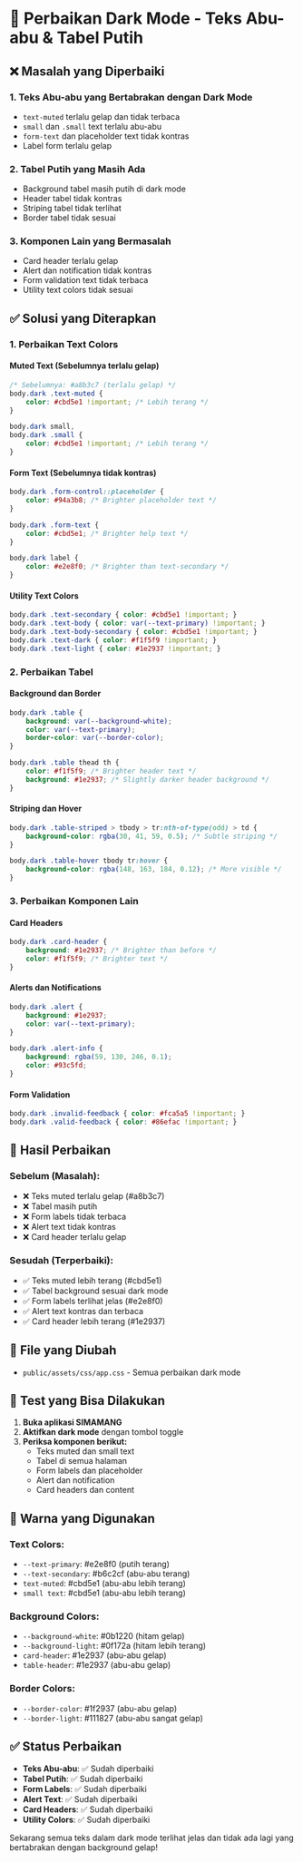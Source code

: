 # 🎨 Perbaikan Dark Mode - Teks Abu-abu & Tabel Putih

## ❌ Masalah yang Diperbaiki

### 1. **Teks Abu-abu yang Bertabrakan dengan Dark Mode**
- `text-muted` terlalu gelap dan tidak terbaca
- `small` dan `.small` text terlalu abu-abu
- `form-text` dan placeholder text tidak kontras
- Label form terlalu gelap

### 2. **Tabel Putih yang Masih Ada**
- Background tabel masih putih di dark mode
- Header tabel tidak kontras
- Striping tabel tidak terlihat
- Border tabel tidak sesuai

### 3. **Komponen Lain yang Bermasalah**
- Card header terlalu gelap
- Alert dan notification tidak kontras
- Form validation text tidak terbaca
- Utility text colors tidak sesuai

## ✅ Solusi yang Diterapkan

### **1. Perbaikan Text Colors**

#### **Muted Text (Sebelumnya terlalu gelap)**
```css
/* Sebelumnya: #a8b3c7 (terlalu gelap) */
body.dark .text-muted { 
    color: #cbd5e1 !important; /* Lebih terang */
}

body.dark small, 
body.dark .small { 
    color: #cbd5e1 !important; /* Lebih terang */
}
```

#### **Form Text (Sebelumnya tidak kontras)**
```css
body.dark .form-control::placeholder { 
    color: #94a3b8; /* Brighter placeholder text */
}

body.dark .form-text { 
    color: #cbd5e1; /* Brighter help text */
}

body.dark label { 
    color: #e2e8f0; /* Brighter than text-secondary */
}
```

#### **Utility Text Colors**
```css
body.dark .text-secondary { color: #cbd5e1 !important; }
body.dark .text-body { color: var(--text-primary) !important; }
body.dark .text-body-secondary { color: #cbd5e1 !important; }
body.dark .text-dark { color: #f1f5f9 !important; }
body.dark .text-light { color: #1e2937 !important; }
```

### **2. Perbaikan Tabel**

#### **Background dan Border**
```css
body.dark .table { 
    background: var(--background-white); 
    color: var(--text-primary); 
    border-color: var(--border-color);
}

body.dark .table thead th { 
    color: #f1f5f9; /* Brighter header text */
    background: #1e2937; /* Slightly darker header background */
}
```

#### **Striping dan Hover**
```css
body.dark .table-striped > tbody > tr:nth-of-type(odd) > td {
    background-color: rgba(30, 41, 59, 0.5); /* Subtle striping */
}

body.dark .table-hover tbody tr:hover { 
    background-color: rgba(148, 163, 184, 0.12); /* More visible */
}
```

### **3. Perbaikan Komponen Lain**

#### **Card Headers**
```css
body.dark .card-header { 
    background: #1e2937; /* Brighter than before */
    color: #f1f5f9; /* Brighter text */
}
```

#### **Alerts dan Notifications**
```css
body.dark .alert { 
    background: #1e2937; 
    color: var(--text-primary); 
}

body.dark .alert-info { 
    background: rgba(59, 130, 246, 0.1); 
    color: #93c5fd; 
}
```

#### **Form Validation**
```css
body.dark .invalid-feedback { color: #fca5a5 !important; }
body.dark .valid-feedback { color: #86efac !important; }
```

## 🎯 Hasil Perbaikan

### **Sebelum (Masalah):**
- ❌ Teks muted terlalu gelap (#a8b3c7)
- ❌ Tabel masih putih
- ❌ Form labels tidak terbaca
- ❌ Alert text tidak kontras
- ❌ Card header terlalu gelap

### **Sesudah (Terperbaiki):**
- ✅ Teks muted lebih terang (#cbd5e1)
- ✅ Tabel background sesuai dark mode
- ✅ Form labels terlihat jelas (#e2e8f0)
- ✅ Alert text kontras dan terbaca
- ✅ Card header lebih terang (#1e2937)

## 🔧 File yang Diubah

- `public/assets/css/app.css` - Semua perbaikan dark mode

## 📱 Test yang Bisa Dilakukan

1. **Buka aplikasi SIMAMANG**
2. **Aktifkan dark mode** dengan tombol toggle
3. **Periksa komponen berikut:**
   - Teks muted dan small text
   - Tabel di semua halaman
   - Form labels dan placeholder
   - Alert dan notification
   - Card headers dan content

## 🎨 Warna yang Digunakan

### **Text Colors:**
- `--text-primary`: #e2e8f0 (putih terang)
- `--text-secondary`: #b6c2cf (abu-abu terang)
- `text-muted`: #cbd5e1 (abu-abu lebih terang)
- `small text`: #cbd5e1 (abu-abu lebih terang)

### **Background Colors:**
- `--background-white`: #0b1220 (hitam gelap)
- `--background-light`: #0f172a (hitam lebih terang)
- `card-header`: #1e2937 (abu-abu gelap)
- `table-header`: #1e2937 (abu-abu gelap)

### **Border Colors:**
- `--border-color`: #1f2937 (abu-abu gelap)
- `--border-light`: #111827 (abu-abu sangat gelap)

## ✅ Status Perbaikan

- **Teks Abu-abu**: ✅ Sudah diperbaiki
- **Tabel Putih**: ✅ Sudah diperbaiki
- **Form Labels**: ✅ Sudah diperbaiki
- **Alert Text**: ✅ Sudah diperbaiki
- **Card Headers**: ✅ Sudah diperbaiki
- **Utility Colors**: ✅ Sudah diperbaiki

Sekarang semua teks dalam dark mode terlihat jelas dan tidak ada lagi yang bertabrakan dengan background gelap!
